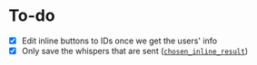 # To-do

-   [x] Edit inline buttons to IDs once we get the users' info
-   [x] Only save the whispers that are sent ([`chosen_inline_result`](https://core.telegram.org/bots/api#choseninlineresult))
